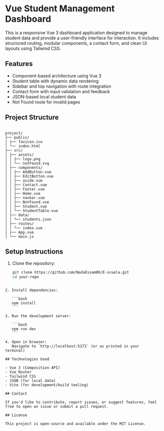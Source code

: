 
# Vue Student Management Dashboard

This is a responsive Vue 3 dashboard application designed to manage student data and provide a user-friendly interface for interaction. It includes structured routing, modular components, a contact form, and clean UI layouts using Tailwind CSS.

## Features

- Component-based architecture using Vue 3
- Student table with dynamic data rendering
- Sidebar and top navigation with route integration
- Contact form with input validation and feedback
- JSON-based local student data
- Not Found route for invalid pages

## Project Structure
```

project/
├── public/
│ ├── favicon.ico
│ └── index.html
├── src/
│ ├── assets/
│ │ ├── logo.png
│ │ └── notFound.svg
│ ├── components/
│ │ ├── AddButton.vue
│ │ ├── EditButton.vue
│ │ ├── aside.vue
│ │ ├── Contact.vue
│ │ ├── Footer.vue
│ │ ├── Home.vue
│ │ ├── navbar.vue
│ │ ├── NotFound.vue
│ │ ├── Student.vue
│ │ └── StudentTable.vue
│ ├── data/
│ │ └── students.json
│ ├── routes/
│ │ └── index.vue
│ ├── App.vue
│ └── main.js

````

## Setup Instructions

1. Clone the repository:
   ```bash
   git clone https://github.com/NadaEssam06/E-scuela.git
   cd your-repo
````

2. Install dependencies:

   ```bash
   npm install
   ```

3. Run the development server:

   ```bash
   npm run dev
   ```

4. Open in browser:
   Navigate to `http://localhost:5173` (or as printed in your terminal)

## Technologies Used

- Vue 3 (Composition API)
- Vue Router
- Tailwind CSS
- JSON (for local data)
- Vite (for development/build tooling)

## Contact

If you'd like to contribute, report issues, or suggest features, feel free to open an issue or submit a pull request.

## License

This project is open-source and available under the MIT License.
